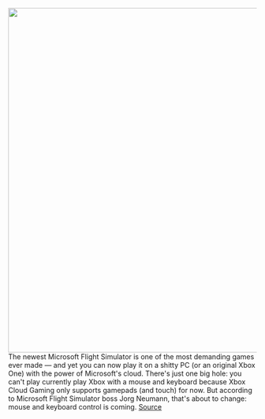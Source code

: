 <img src='https://cdn.vox-cdn.com/thumbor/KMzOeT_B-oZ2Hl3Q-wpLaP5HVwk=/72x0:1725x1064/1200x800/filters:focal(687x406:971x690)/cdn.vox-cdn.com/uploads/chorus_image/image/70580211/xcloudiphoneipad.0.jpg' width='700px' /><br/>
The newest Microsoft Flight Simulator is one of the most demanding games ever made — and yet you can now play it on a shitty PC (or an original Xbox One) with the power of Microsoft's cloud. There's just one big hole: you can't play currently play Xbox with a mouse and keyboard because Xbox Cloud Gaming only supports gamepads (and touch) for now. But according to Microsoft Flight Simulator boss Jorg Neumann, that's about to change: mouse and keyboard control is coming.
<a href='https://www.theverge.com/2022/3/4/22961878/microsoft-xbox-cloud-keyboard-mouse-support-flight-sim'> Source <a/>